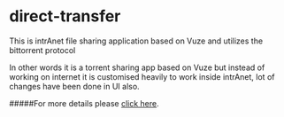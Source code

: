 direct-transfer
===============

This is intrAnet file sharing application based on Vuze and utilizes the bittorrent protocol

In other words it is a torrent sharing app based on Vuze but instead of working on internet it is customised heavily to work inside intrAnet, lot of changes have been done in UI also.  

#####For more details please [click here](https://codebuff.net/past_projects/details/direct_transfer).
